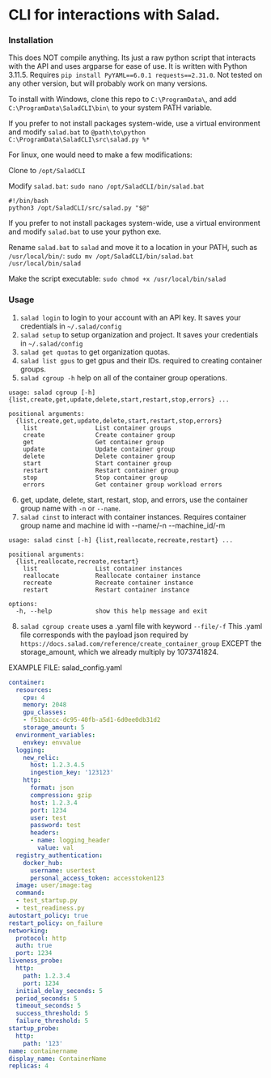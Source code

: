 # CLI for interactions with Salad. 

### Installation
This does NOT compile anything. Its just a raw python script that interacts with the API and uses argparse for ease of use.
It is written with Python 3.11.5. Requires `pip install PyYAML==6.0.1 requests==2.31.0`. Not tested on any other version, but will probably work on many versions.

To install with Windows, clone this repo to `C:\ProgramData\`, and add `C:\ProgramData\SaladCLI\bin\` to your system PATH variable.

If you prefer to not install packages system-wide, use a virtual environment and modify `salad.bat` to `@path\to\python C:\ProgramData\SaladCLI\src\salad.py %*`

For linux, one would need to make a few modifications:

Clone to `/opt/SaladCLI`

Modify `salad.bat`:
`sudo nano /opt/SaladCLI/bin/salad.bat`

```
#!/bin/bash
python3 /opt/SaladCLI/src/salad.py "$@"
```

If you prefer to not install packages system-wide, use a virtual environment and modify `salad.bat` to use your python exe.

Rename `salad.bat` to `salad` and move it to a location in your PATH, such as `/usr/local/bin/`: 
`sudo mv /opt/SaladCLI/bin/salad.bat /usr/local/bin/salad`

Make the script executable:
`sudo chmod +x /usr/local/bin/salad`

### Usage
1. `salad login` to login to your account with an API key. It saves your credentials in `~/.salad/config`
2. `salad setup` to setup organization and project. It saves your credentials in `~/.salad/config`
3. `salad get quotas` to get organization quotas.
4. `salad list gpus` to get gpus and their IDs. required to creating container groups.
5. `salad cgroup -h` help on all of the container group operations.
```
usage: salad cgroup [-h] {list,create,get,update,delete,start,restart,stop,errors} ...

positional arguments:
  {list,create,get,update,delete,start,restart,stop,errors}
    list                List container groups
    create              Create container group
    get                 Get container group
    update              Update container group
    delete              Delete container group
    start               Start container group
    restart             Restart container group
    stop                Stop container group
    errors              Get container group workload errors
```
6. get, update, delete, start, restart, stop, and errors, use the container group name with `-n` or `--name`.
7. `salad cinst` to interact with container instances. Requires container group name and machine id with --name/-n --machine_id/-m
```
usage: salad cinst [-h] {list,reallocate,recreate,restart} ...

positional arguments:
  {list,reallocate,recreate,restart}
    list                List container instances
    reallocate          Reallocate container instance
    recreate            Recreate container instance
    restart             Restart container instance

options:
  -h, --help            show this help message and exit
```
8. `salad cgroup create` uses a .yaml file with keyword `--file/-f`
This .yaml file corresponds with the payload json required by `https://docs.salad.com/reference/create_container_group` EXCEPT the storage_amount, which we already multiply by 1073741824.

EXAMPLE FILE:
salad_config.yaml
```yaml
container:
  resources:
    cpu: 4
    memory: 2048
    gpu_classes:
    - f51baccc-dc95-40fb-a5d1-6d0ee0db31d2
    storage_amount: 5
  environment_variables:
    envkey: envvalue
  logging:
    new_relic:
      host: 1.2.3.4.5
      ingestion_key: '123123'
    http:
      format: json
      compression: gzip
      host: 1.2.3.4
      port: 1234
      user: test
      password: test
      headers:
      - name: logging_header
        value: val
  registry_authentication:
    docker_hub:
      username: usertest
      personal_access_token: accesstoken123
  image: user/image:tag
  command:
  - test_startup.py
  - test_readiness.py
autostart_policy: true
restart_policy: on_failure
networking:
  protocol: http
  auth: true
  port: 1234
liveness_probe:
  http:
    path: 1.2.3.4
    port: 1234
  initial_delay_seconds: 5
  period_seconds: 5
  timeout_seconds: 5
  success_threshold: 5
  failure_threshold: 5
startup_probe:
  http:
    path: '123'
name: containername
display_name: ContainerName
replicas: 4
```
